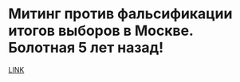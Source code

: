 # Митинг против фальсификации итогов выборов в Москве. Болотная 5 лет назад!



[LINK](https://varlamov.ru/2127450.html)